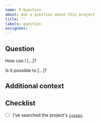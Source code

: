 ```yaml
---
name: ❓ Question
about: Ask a question about this project
title: ''
labels: question
assignees:
---
```


## Question

<!-- What is your question -->

How can I [...]?

Is it possible to [...]?

## Additional context

<!-- Add any other context or screenshots about the feature request here. -->

## Checklist

<!-- Mark with an `x` all the checkboxes that apply (like `[x]`) -->

- [ ] I've searched the project's [`issues`](https://github.com/inseq-team/inseq/issues?q=is%3Aissue).
